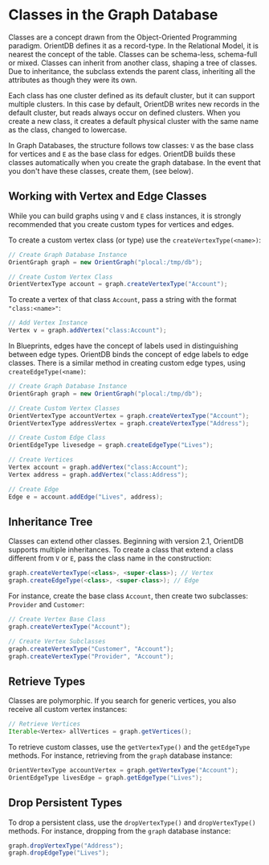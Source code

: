 # Classes in the Graph Database

Classes are a concept drawn from the Object-Oriented Programming paradigm.  OrientDB defines it as a record-type.  In the Relational Model, it is nearest the concept of the table.  Classes can be schema-less, schema-full or mixed.  Classes can inherit from another class, shaping a tree of classes.  Due to inheritance, the subclass extends the parent class, inheriting all the attributes as though they were its own.

Each class has one cluster defined as its default cluster, but it can support multiple clusters.  In this case by default, OrientDB writes new records in the default cluster, but reads always occur on defined clusters.  When you create a new class, it creates a default physical cluster with the same name as the class, changed to lowercase. 

In Graph Databases, the structure follows tow classes: `V` as the base class for vertices and `E` as the base class for edges.  OrientDB builds these classes automatically when you create the graph database.  In the event that you don't have these classes, create them, (see below).


## Working with Vertex and Edge Classes

While you can build graphs using `V` and `E` class instances, it is strongly recommended that you create custom types for vertices and edges.

To create a custom vertex class (or type) use the `createVertexType(<name>)`:

```java
// Create Graph Database Instance
OrientGraph graph = new OrientGraph("plocal:/tmp/db");

// Create Custom Vertex Class
OrientVertexType account = graph.createVertexType("Account");
```

To create a vertex of that class `Account`, pass a string with the format `"class:<name>"`:

```java
// Add Vertex Instance
Vertex v = graph.addVertex("class:Account");
```

In Blueprints, edges have the concept of labels used in distinguishing between edge types.  OrientDB binds the concept of edge labels to edge classes.  There is a similar method in creating custom edge types, using `createEdgeType(<name)`:

```java
// Create Graph Database Instance
OrientGraph graph = new OrientGraph("plocal:/tmp/db");

// Create Custom Vertex Classes
OrientVertexType accountVertex = graph.createVertexType("Account");
OrientVertexType addressVertex = graph.createVertexType("Address");

// Create Custom Edge Class
OrientEdgeType livesedge = graph.createEdgeType("Lives");

// Create Vertices
Vertex account = graph.addVertex("class:Account");
Vertex address = graph.addVertex("class:Address");

// Create Edge
Edge e = account.addEdge("Lives", address);
```

## Inheritance Tree

Classes can extend other classes.  Beginning with version 2.1, OrientDB supports multiple inheritances.  To create a class that extend a class different from `V` or `E`, pass the class name in the construction:

```java
graph.createVertexType(<class>, <super-class>); // Vertex
graph.createEdgeType(<class>, <super-class>); // Edge
```

For instance, create the base class `Account`, then create two subclasses: `Provider` and `Customer`:

```java
// Create Vertex Base Class
graph.createVertexType("Account");

// Create Vertex Subclasses
graph.createVertexType("Customer", "Account");
graph.createVertexType("Provider", "Account");
```


## Retrieve Types

Classes are polymorphic.  If you search for generic vertices, you also receive all custom vertex instances:

```java
// Retrieve Vertices
Iterable<Vertex> allVertices = graph.getVertices();
```

To retrieve custom classes, use the `getVertexType()` and the `getEdgeType` methods.  For instance, retrieving from the `graph` database instance:

```java
OrientVertexType accountVertex = graph.getVertexType("Account");
OrientEdgeType livesEdge = graph.getEdgeType("Lives");
```

## Drop Persistent Types

To drop a persistent class, use the `dropVertexType()` and `dropVertexType()` methods.  For instance, dropping from the `graph` database instance:

```java
graph.dropVertexType("Address");
graph.dropEdgeType("Lives");
```

